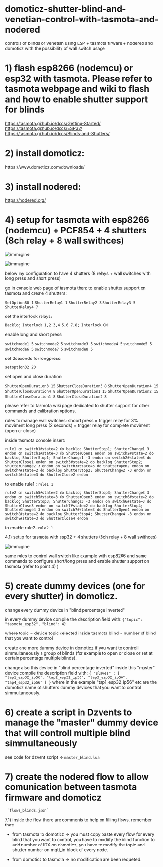 # domoticz-shutter-blind-and-venetian-control-with-tasmota-and-nodered
controls of blinds or venetian using ESP + tasmota firware + nodered and domoticz with the possibility of wall switch usage

# 1) flash esp8266 (nodemcu) or esp32 with tasmota. Please refer to tasmota webpage and wiki to flash and how to enable shutter support for blinds
https://tasmota.github.io/docs/Getting-Started/
https://tasmota.github.io/docs/ESP32/
https://tasmota.github.io/docs/Blinds-and-Shutters/

# 2) install domoticz:
https://www.domoticz.com/downloads/

# 3) install nodered:
https://nodered.org/

# 4) setup for tasmota with esp8266 (nodemcu) + PCF854 + 4 shutters (8ch relay + 8 wall swithces)
![immagine](https://user-images.githubusercontent.com/44502572/124386549-49db7600-dcdb-11eb-91f5-5e42f9734a24.png)

![immagine](https://user-images.githubusercontent.com/44502572/124386578-624b9080-dcdb-11eb-94e4-f25fe6ffd3ff.png)


below my configuration to have 4 shutters (8 relays + wall switches with long press and short press):

go in console web page of tasmota then:
to enable shutter support on tasmota and create 4 shutters:

`SetOption80 1`
`ShutterRelay1 1`
`ShutterRelay2 3`
`ShutterRelay3 5`
`ShutterRelay4 7`


set the interlock relays:

`Backlog Interlock 1,2 3,4 5,6 7,8; Interlock ON`


enable long and short press:

`switchmode1 5`
`switchmode2 5`
`switchmode3 5`
`switchmode4 5`
`switchmode5 5`
`switchmode6 5`
`switchmode7 5`
`switchmode8 5`


set 2seconds for longpress:

`setoption32 20`


set open and close duration:

`ShutterOpenDuration3 15`
`ShutterCloseDuration3 8`
`ShutterOpenDuration4 15`
`ShutterCloseDuration4 8`
`ShutterOpenDuration1 15`
`ShutterOpenDuration2 15`
`ShutterCloseDuration1 8`
`ShutterCloseDuration2 8`


please refer to tasmota wiki page dedicated to shutter support for other commands and calibration options.



rules to manage wall switches:
  shoort press = trigger relay for 3% moviment
  long press (2 seconds) = trigger relay for complete moviment (open or close)


inside tasmota console insert:

`rule1 on switch1#state=2 do backlog ShutterStop1; ShutterChange1 3 endon on switch1#state=3 do ShutterOpen1 endon on switch2#state=2 do backlog ShutterStop1; ShutterChange1 -3 endon on switch2#state=3 do ShutterClose1 endon on switch3#state=2 do backlog ShutterStop2; ShutterChange2 3 endon on switch3#state=3 do ShutterOpen2 endon on switch4#state=2 do backlog ShutterStop2; ShutterChange2 -3 endon on switch4#state=3 do ShutterClose2 endon`


to enable rule1 :
`rule1 1`

`rule2 on switch5#state=2 do backlog ShutterStop3; ShutterChange3 3 endon on switch5#state=3 do ShutterOpen3 endon on switch6#state=2 do backlog ShutterStop3; ShutterChange3 -3 endon on switch6#state=3 do ShutterClose3 endon on switch7#state=2 do backlog ShutterStop4; ShutterChange4 3 endon on switch7#state=3 do ShutterOpen4 endon on switch8#state=2 do backlog ShutterStop4; ShutterChange4 -3 endon on switch8#state=3 do ShutterClose4 endon`


to enable rule2:
`rule2 1`


4.1) setup for tasmota with esp32 +  4 shutters (8ch relay + 8 wall swithces)

![immagine](https://user-images.githubusercontent.com/44502572/124387169-bbb4bf00-dcdd-11eb-99b5-06e9775552c7.png)

same rules to control wall switch like example with esp8266 and same commands to configure short/long press and enable shutter support on tasmota (refer to point 4) )



# 5) create dummy devices (one for every shutter) in domoticz.
  change every dummy device in "blind percentage inverted"
    
  in every dummy device compile the description field with: `{"topic": "tasmota_esp32", "blind": 4}`
    
   where topic = device topic selected inside tasmota
   blind = number of blind that you want to control
    
   create one more dummy device in domoticz if you want to controll simmultaneously a group of blinds (for example to open or close or set at certain percentage multiple blinds).
    
   change also this device in "blind percentage inverted"
    inside this "master" device compile the description field with: `{ "slaves" : [ "tap1_esp32_ip56", "tap2_esp32_ip56", "tap3_esp32_ip56", "tap4_esp32_ip56" ] }`
    where in the example "tap1_esp32_ip56" etc are the domoticz name of shutters dummy devices that you want to control simmultaneously.
    
    
# 6) create a script in Dzvents to manage the "master" dummy device that will controll multiple blind simmultaneously
  see code for dzvent script => `master_blind.lua`
		 
# 7) create the nodered flow to allow comunication between tasmota firmware and domoticz
     `flows_blinds.json`
     
     
   7.1) inside the flow there are comments to help on filling flows.
     remember that:
     
   - from tasmota to domoticz => you must copy paste every flow for every blind that you want to control, you have to modiify the blind<x> function to add number of IDX on domoticz, you have to modify the topic and shutter number on mqtt_in block of every node.

   - from domoticz to tasmota => no modification are been requeted.
 
    
    
  
